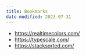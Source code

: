 ```yaml
---
title: Bookmarks
date-modified: 2023-07-31
---
```


* https://realtimecolors.com/
* https://typescale.com/
* https://stacksorted.com/
